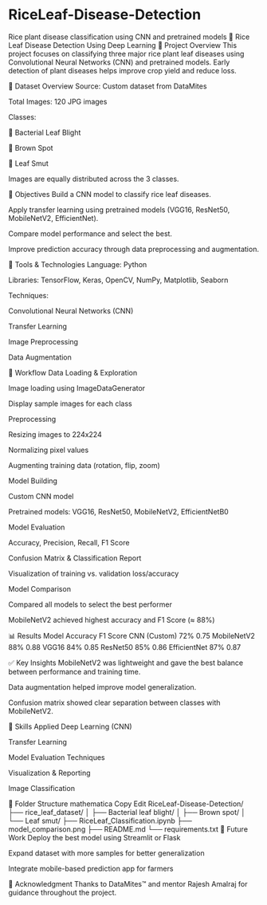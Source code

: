 # RiceLeaf-Disease-Detection
Rice plant disease classification using CNN and pretrained models
🌾 Rice Leaf Disease Detection Using Deep Learning
📌 Project Overview
This project focuses on classifying three major rice plant leaf diseases using Convolutional Neural Networks (CNN) and pretrained models. Early detection of plant diseases helps improve crop yield and reduce loss.

📁 Dataset Overview
Source: Custom dataset from DataMites

Total Images: 120 JPG images

Classes:

🍃 Bacterial Leaf Blight

🍂 Brown Spot

🍁 Leaf Smut

Images are equally distributed across the 3 classes.

🎯 Objectives
Build a CNN model to classify rice leaf diseases.

Apply transfer learning using pretrained models (VGG16, ResNet50, MobileNetV2, EfficientNet).

Compare model performance and select the best.

Improve prediction accuracy through data preprocessing and augmentation.

🔧 Tools & Technologies
Language: Python

Libraries: TensorFlow, Keras, OpenCV, NumPy, Matplotlib, Seaborn

Techniques:

Convolutional Neural Networks (CNN)

Transfer Learning

Image Preprocessing

Data Augmentation

🧪 Workflow
Data Loading & Exploration

Image loading using ImageDataGenerator

Display sample images for each class

Preprocessing

Resizing images to 224x224

Normalizing pixel values

Augmenting training data (rotation, flip, zoom)

Model Building

Custom CNN model

Pretrained models: VGG16, ResNet50, MobileNetV2, EfficientNetB0

Model Evaluation

Accuracy, Precision, Recall, F1 Score

Confusion Matrix & Classification Report

Visualization of training vs. validation loss/accuracy

Model Comparison

Compared all models to select the best performer

MobileNetV2 achieved highest accuracy and F1 Score (≈ 88%)

📊 Results
Model	Accuracy	F1 Score
CNN (Custom)	72%	0.75
MobileNetV2	88%	0.88
VGG16	84%	0.85
ResNet50	85%	0.86
EfficientNet	87%	0.87

✅ Key Insights
MobileNetV2 was lightweight and gave the best balance between performance and training time.

Data augmentation helped improve model generalization.

Confusion matrix showed clear separation between classes with MobileNetV2.

🧠 Skills Applied
Deep Learning (CNN)

Transfer Learning

Model Evaluation Techniques

Visualization & Reporting

Image Classification

📂 Folder Structure
mathematica
Copy
Edit
RiceLeaf-Disease-Detection/
├── rice_leaf_dataset/
│   ├── Bacterial leaf blight/
│   ├── Brown spot/
│   └── Leaf smut/
├── RiceLeaf_Classification.ipynb
├── model_comparison.png
├── README.md
└── requirements.txt
🌱 Future Work
Deploy the best model using Streamlit or Flask

Expand dataset with more samples for better generalization

Integrate mobile-based prediction app for farmers

🙌 Acknowledgment
Thanks to DataMites™ and mentor Rajesh Amalraj for guidance throughout the project.

